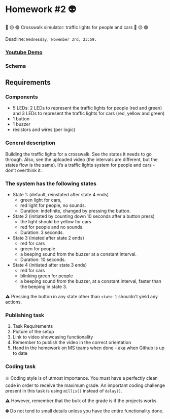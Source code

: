 # Homework #2 :alien:
:red_circle: :yellow_circle: :green_circle: Crosswalk simulator: traffic lights for people and cars :red_circle: :yellow_circle: :green_circle:

Deadline: ```Wednesday, November 3rd, 23:59.```
 
### [Youtube Demo]()

### Schema

## Requirements
### Components 
- 5 LEDs: 2 LEDs to represent the traffic lights for people (red and green) and 3 LEDs to represent the traffic lights for cars (red, yellow and green)
- 1 button
- 1 buzzer
- resistors and wires (per logic)

### General description
Building the traffic lights for a crosswalk. See the states it needs to go through. Also, see the uploaded video (the intervals are different, but the states flow is the same). It’s a traffic lights system for people and cars - don’t overthink it.

### The system has the following states
- State 1: (default, reinstated after state 4 ends)
  - green light for cars,
  - red light for people, no sounds. 
  - Duration: indefinite, changed by pressing the button.
- State 2 (initiated by counting down 10 seconds after a button press)
  - the light should be yellow for cars
  - red for people and no sounds.
  - Duration: 3 seconds.
- State 3 (iniated after state 2 ends)
  - red for cars
  - green for people
  - a beeping sound from the buzzer at a constant interval. 
  - Duration: 10 seconds.
- State 4 (initiated after state 3 ends)
  - red for cars
  - blinking green for people 
  - a beeping sound from the buzzer, at a constant interval, faster than the beeping in state 3.
  
:warning: Pressing the button in any state other than ```state 1``` shouldn't yield any actions.

### Publishing task
1. Task Requirements
2. Picture of the setup
3. Link to video showcasing functionality 
4. Remember to publish the video in the correct orientation
5. Hand in the homework on MS teams when done - aka when Github is up to date

### Coding task
:biohazard: Coding style is of utmost importance. You must have a perfectly clean code in order to receive the maximum grade. An important coding challenge present in this task is using ```millis()``` instead of ```delay()```.

:warning: However, remember that the bulk of the grade is if the projects works.

:no_entry: Do not tend to small details unless you have the entire functionality done.

